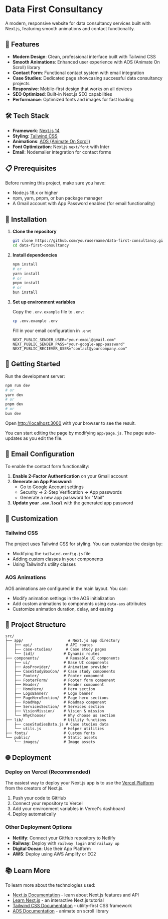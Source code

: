 # Data First Consultancy

A modern, responsive website for data consultancy services built with Next.js, featuring smooth animations and contact functionality.

## 🚀 Features

- **Modern Design**: Clean, professional interface built with Tailwind CSS
- **Smooth Animations**: Enhanced user experience with AOS (Animate On Scroll) library
- **Contact Form**: Functional contact system with email integration
- **Case Studies**: Dedicated page showcasing successful data consultancy projects
- **Responsive**: Mobile-first design that works on all devices
- **SEO Optimized**: Built-in Next.js SEO capabilities
- **Performance**: Optimized fonts and images for fast loading

## 🛠️ Tech Stack

- **Framework**: [Next.js 14](https://nextjs.org/)
- **Styling**: [Tailwind CSS](https://tailwindcss.com/)
- **Animations**: [AOS (Animate On Scroll)](https://michalsnik.github.io/aos/)
- **Font Optimization**: Next.js `next/font` with Inter
- **Email**: Nodemailer integration for contact forms

## 📋 Prerequisites

Before running this project, make sure you have:

- Node.js 18.x or higher
- npm, yarn, pnpm, or bun package manager
- A Gmail account with App Password enabled (for email functionality)

## 🔧 Installation

1. **Clone the repository**
   ```bash
   git clone https://github.com/yourusername/data-first-consultancy.git
   cd data-first-consultancy
   ```

2. **Install dependencies**
   ```bash
   npm install
   # or
   yarn install
   # or
   pnpm install
   # or
   bun install
   ```

3. **Set up environment variables**
   
   Copy the `.env.example` file to `.env`:
   ```bash
   cp .env.example .env
   ```
   
   Fill in your email configuration in `.env`:
   ```env
   NEXT_PUBLIC_SENDER_USER="your-email@gmail.com"
   NEXT_PUBLIC_SENDER_PASS="your-google-app-password"
   NEXT_PUBLIC_RECIEVER_USER="contact@yourcompany.com"
   ```

## 🚀 Getting Started

Run the development server:

```bash
npm run dev
# or
yarn dev
# or
pnpm dev
# or
bun dev
```

Open [http://localhost:3000](http://localhost:3000) with your browser to see the result.

You can start editing the page by modifying `app/page.js`. The page auto-updates as you edit the file.

## 📧 Email Configuration

To enable the contact form functionality:

1. **Enable 2-Factor Authentication** on your Gmail account
2. **Generate an App Password**:
   - Go to Google Account settings
   - Security → 2-Step Verification → App passwords
   - Generate a new app password for "Mail"
3. **Update your `.env.local`** with the generated app password

## 🎨 Customization

### Tailwind CSS
The project uses Tailwind CSS for styling. You can customize the design by:
- Modifying the `tailwind.config.js` file
- Adding custom classes in your components
- Using Tailwind's utility classes

### AOS Animations
AOS animations are configured in the main layout. You can:
- Modify animation settings in the AOS initialization
- Add custom animations to components using `data-aos` attributes
- Customize animation duration, delay, and easing

## 📁 Project Structure

```
src/
├── app/                    # Next.js app directory
│   ├── api/               # API routes
│   ├── case-studies/      # Case study pages
│   └── [id]/             # Dynamic routes
├── components/            # Reusable UI components
│   ├── ui/               # Base UI components
│   ├── AosProvider/      # Animation provider
│   ├── CaseStudyBoxCon/  # Case study components
│   ├── Footer/           # Footer component
│   ├── FooterForm/       # Footer form component
│   ├── Header/           # Header component
│   ├── HomeHero/         # Hero section
│   ├── LogoBanner/       # Logo banner
│   ├── PageHeroSection/  # Page hero sections
│   ├── RoadMap/          # Roadmap component
│   ├── ServicesSection/  # Services section
│   ├── VisionMission/    # Vision & mission
│   └── WhyChoose/        # Why choose us section
├── lib/                  # Utility functions
│   ├── caseStudiesData.js # Case studies data
│   └── utils.js          # Helper utilities
├── fonts/                # Custom fonts
└── public/               # Static assets
    └── images/           # Image assets
```

## 🌐 Deployment

### Deploy on Vercel (Recommended)

The easiest way to deploy your Next.js app is to use the [Vercel Platform](https://vercel.com/new?utm_medium=default-template&filter=next.js&utm_source=create-next-app&utm_campaign=create-next-app-readme) from the creators of Next.js.

1. Push your code to GitHub
2. Connect your repository to Vercel
3. Add your environment variables in Vercel's dashboard
4. Deploy automatically

### Other Deployment Options

- **Netlify**: Connect your GitHub repository to Netlify
- **Railway**: Deploy with `railway login` and `railway up`
- **Digital Ocean**: Use their App Platform
- **AWS**: Deploy using AWS Amplify or EC2

## 📚 Learn More

To learn more about the technologies used:

- [Next.js Documentation](https://nextjs.org/docs) - learn about Next.js features and API
- [Learn Next.js](https://nextjs.org/learn) - an interactive Next.js tutorial
- [Tailwind CSS Documentation](https://tailwindcss.com/docs) - utility-first CSS framework
- [AOS Documentation](https://michalsnik.github.io/aos/) - animate on scroll library
